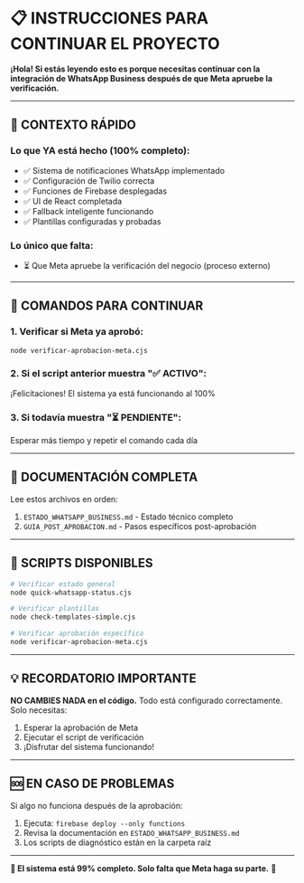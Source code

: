 # 📋 INSTRUCCIONES PARA CONTINUAR EL PROYECTO

**¡Hola! Si estás leyendo esto es porque necesitas continuar con la integración de WhatsApp Business después de que Meta apruebe la verificación.**

---

## 🎯 CONTEXTO RÁPIDO

### Lo que YA está hecho (100% completo):
- ✅ Sistema de notificaciones WhatsApp implementado
- ✅ Configuración de Twilio correcta
- ✅ Funciones de Firebase desplegadas
- ✅ UI de React completada
- ✅ Fallback inteligente funcionando
- ✅ Plantillas configuradas y probadas

### Lo único que falta:
- ⏳ Que Meta apruebe la verificación del negocio (proceso externo)

---

## 🚀 COMANDOS PARA CONTINUAR

### 1. Verificar si Meta ya aprobó:
```bash
node verificar-aprobacion-meta.cjs
```

### 2. Si el script anterior muestra "✅ ACTIVO":
¡Felicitaciones! El sistema ya está funcionando al 100%

### 3. Si todavía muestra "⏳ PENDIENTE":
Esperar más tiempo y repetir el comando cada día

---

## 📖 DOCUMENTACIÓN COMPLETA

Lee estos archivos en orden:
1. `ESTADO_WHATSAPP_BUSINESS.md` - Estado técnico completo
2. `GUIA_POST_APROBACION.md` - Pasos específicos post-aprobación

---

## 🔧 SCRIPTS DISPONIBLES

```bash
# Verificar estado general
node quick-whatsapp-status.cjs

# Verificar plantillas
node check-templates-simple.cjs

# Verificar aprobación específica
node verificar-aprobacion-meta.cjs
```

---

## 💡 RECORDATORIO IMPORTANTE

**NO CAMBIES NADA en el código.** Todo está configurado correctamente. Solo necesitas:
1. Esperar la aprobación de Meta
2. Ejecutar el script de verificación
3. ¡Disfrutar del sistema funcionando!

---

## 🆘 EN CASO DE PROBLEMAS

Si algo no funciona después de la aprobación:
1. Ejecuta: `firebase deploy --only functions`
2. Revisa la documentación en `ESTADO_WHATSAPP_BUSINESS.md`
3. Los scripts de diagnóstico están en la carpeta raíz

---

**🎯 El sistema está 99% completo. Solo falta que Meta haga su parte.** 🎯
